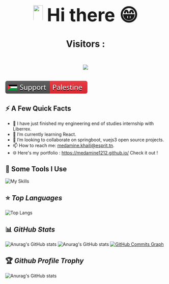  <h1 align="center">
    <strong> 
   <h1>  
    <img src="https://raw.githubusercontent.com/iampavangandhi/iampavangandhi/master/gifs/Hi.gif" width="30px" height="50px"> Hi there 😁 
   </h1>
   <p align="center">
      <h4> Visitors :</h4> <img src="https://visitor-count-b8lb.vercel.app/api/MedAmine1212?hexColor=5ed4f3" />
   </p>
  </strong>
  </h1>

 [![Support Palestine](https://raw.githubusercontent.com/Ademking/Support-Palestine/main/Support-Palestine.svg)](https://www.map.org.uk)

<!--
*MedAmine1212/MedAmine1212* is a ✨ special ✨ repository because its README.md (this file) appears on your GitHub profile.

Here are some ideas to get you started:

- 😄 Pronouns: ...
- ⚡ Fun fact: ...
-->

<h2>⚡️ A Few Quick Facts</h2>

- 🔭 I have just finished my engineering end of studies internship with Liberrex.
- 🌱 I’m currently learning React.
- 👯 I’m looking to collaborate on springboot, vuejs3 open source projects.
- 📫 How to reach me: medamine.khaili@esprit.tn.
- 🌐 Here's my portfolio : https://medamine1212.github.io/ Check it out !


<h2>🚀 Some Tools I Use</h2>

![My Skills](https://skillicons.dev/icons?i=flutter,html,css,bootstrap,js,ts,py,java,hibernate,c,cs,php,jquery,r,angular,vuejs,spring,maven,laravel,symfony,dotnet,latex,mysql,sqlite,discord,bots,linux,git,github,gitlab,idea,eclipse,firebase,heroku,regex,stackoverflow,photoshop,illustrator,premiere,blender,aws)

## ⭐ *Top Languages*

![Top Langs](https://github-readme-stats.vercel.app/api/top-langs/?username=MedAmine1212&theme=radical)
<!-- ##![Top Langs](https://github-readme-stats.vercel.app/api/top-langs/?username=MedAmine1212&theme=radical&layout=compact) -->


## 📊 *GitHub Stats*

![Anurag's GitHub stats](https://github-readme-stats.vercel.app/api?username=MedAmine1212&show_icons=true&theme=radical)
![Anurag's GitHub stats](https://github-readme-streak-stats.herokuapp.com/?user=MedAmine1212&theme=radical&date_format=j%20M%5B%20Y%5D&currStreakLabel=6FDA44&fire=6FDA44&ring=6FDA44)
<a href="http://www.github.com/MedAmine1212"><img src="https://activity-graph.herokuapp.com/graph?username=MedAmine1212&theme=radical&bg_color=141321&color=ffffff&line=0891b2&point=ffffff&area_color=1c1917&area=true&custom_title=GitHub%20Commits%20Graph" alt="GitHub Commits Graph" /></a>

## 🏆 *Github Profile Trophy*

![Anurag's GitHub stats](https://github-profile-trophy.vercel.app/?username=MedAmine1212&theme=radical&row=1&column=10)
